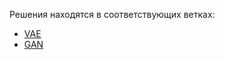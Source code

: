 Решения находятся в соответствующих ветках:
- [VAE](https://github.com/rtyasdf/DUL/tree/vae-1)
- [GAN](https://github.com/rtyasdf/DUL/tree/gans)
